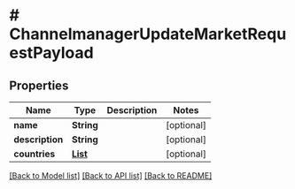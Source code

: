# # ChannelmanagerUpdateMarketRequestPayload


## Properties 


Name | Type | Description | Notes
------------ | ------------- | ------------- | -------------
**name**| **String** |   | [optional]
**description**| **String** |   | [optional]
**countries**| [**List<ChannelmanagerCountryCode>**](ChannelmanagerCountryCode.md) |   | [optional]


[[Back to Model list]](../../README.md#models) [[Back to API list]](../../README.md#endpoints) [[Back to README]](../../README.md)

